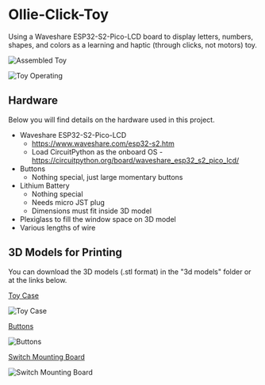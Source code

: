 
# Ollie-Click-Toy

Using a Waveshare ESP32-S2-Pico-LCD board to display letters, numbers, shapes, and colors as a learning and haptic (through clicks, not motors) toy.

![Assembled Toy](https://github.com/drdrewusaf/Ollie-Click-Toy/blob/main/images/Assembled_Toy.jpg "Assembled Toy")

![Toy Operating](https://github.com/drdrewusaf/Ollie-Click-Toy/blob/main/images/Operation.gif "Operation")

## Hardware
Below you will find details on the hardware used in this project.

- Waveshare ESP32-S2-Pico-LCD
    - https://www.waveshare.com/esp32-s2.htm
    - Load CircuitPython as the onboard OS
          - https://circuitpython.org/board/waveshare_esp32_s2_pico_lcd/
- Buttons 
    - Nothing special, just large momentary buttons
- Lithium Battery 
    - Nothing special
    - Needs micro JST plug
    - Dimensions must fit inside 3D model
- Plexiglass to fill the window space on 3D model
- Various lengths of wire

## 3D Models for Printing
You can download the 3D models (.stl format) in the "3d models" folder or at the links below.

[Toy Case](https://github.com/drdrewusaf/Ollie-Click-Toy/blob/main/3d%20models/Toy_Case.stl)

![Toy Case](https://github.com/drdrewusaf/Ollie-Click-Toy/blob/main/images/Toy_Case_model.jpg "Toy Case")

[Buttons](https://github.com/drdrewusaf/Ollie-Click-Toy/blob/main/3d%20models/Buttons.stl)

![Buttons](https://github.com/drdrewusaf/Ollie-Click-Toy/blob/main/images/Buttons_model.jpg "Buttons")

[Switch Mounting Board](https://github.com/drdrewusaf/Ollie-Click-Toy/blob/main/3d%20models/Switch_Board.stl)

![Switch Mounting Board](https://github.com/drdrewusaf/Ollie-Click-Toy/blob/main/images/Switch_Board_model.jpg "Switch Mounting Board")
